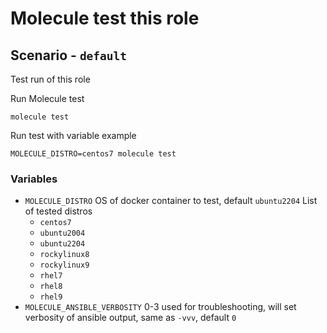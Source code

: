# Molecule test this role


## Scenario - `default`
Test run of this role

Run Molecule test
```
molecule test
```

Run test with variable example
```
MOLECULE_DISTRO=centos7 molecule test
```

### Variables
 - `MOLECULE_DISTRO` OS of docker container to test, default `ubuntu2204`
    List of tested distros
    - `centos7`
    - `ubuntu2004`
    - `ubuntu2204`
    - `rockylinux8`
    - `rockylinux9`
    - `rhel7`
    - `rhel8`
    - `rhel9`
 - `MOLECULE_ANSIBLE_VERBOSITY` 0-3 used for troubleshooting, will set verbosity of ansible output, same as `-vvv`, default `0`

